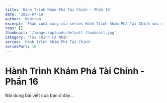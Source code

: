 ```yaml
---
title: 'Hành Trình Khám Phá Tài Chính - Phần 16'
date: '2025-07-19'
author: 'Wehttam'
excerpt: 'Phần cuối cùng của series Hành Trình Khám Phá Tài Chính với các kỹ thuật nâng cao.'
tags: []
thumbnail: '/images/uploads/default-thumbnail.jpg'
category: 'Tài Chính Cá Nhân'
series: 'Hành Trình Khám Phá Tài Chính'
seriesPart: 16
---
```


# Hành Trình Khám Phá Tài Chính - Phần 16

Nội dung bài viết của bạn ở đây...
